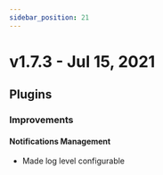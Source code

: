 ```yaml
---
sidebar_position: 21
---
```

# v1.7.3 - Jul 15, 2021

## Plugins

### **Improvements**

#### Notifications Management

* Made log level configurable
